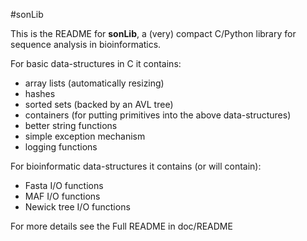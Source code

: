 #sonLib

This is the README for **sonLib**, a (very) compact C/Python library 
for sequence analysis in bioinformatics.

For basic data-structures in C it contains: 

 * array lists (automatically resizing) 
 * hashes
 * sorted sets (backed by an AVL tree)
 * containers (for putting primitives into the above data-structures)
 * better string functions
 * simple exception mechanism
 * logging functions 

For bioinformatic data-structures it contains (or will contain):

 * Fasta I/O functions
 * MAF I/O functions
 * Newick tree I/O functions

For more details see the Full README in doc/README
